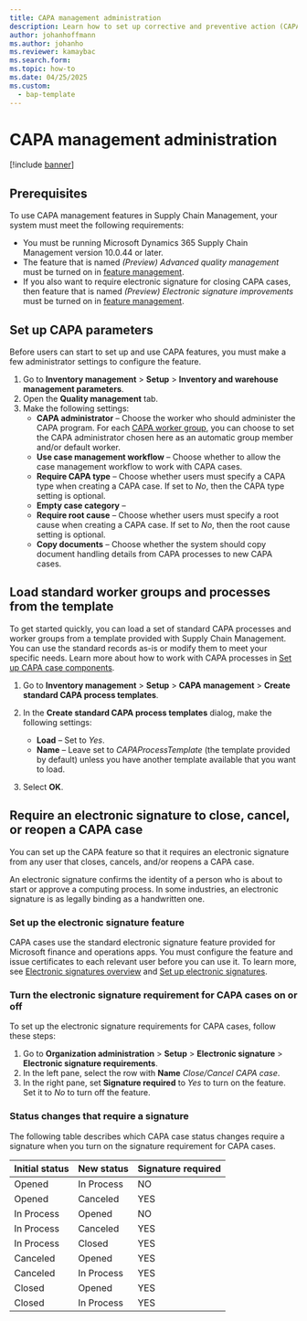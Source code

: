 ```yaml
---
title: CAPA management administration
description: Learn how to set up corrective and preventive action (CAPA) management features in Dynamics 365 Supply Chain Management.
author: johanhoffmann
ms.author: johanho
ms.reviewer: kamaybac
ms.search.form:
ms.topic: how-to
ms.date: 04/25/2025
ms.custom: 
  - bap-template
---
```


# CAPA management administration

[!include [banner](../../includes/banner.md)]

## Prerequisites

To use CAPA management features in Supply Chain Management, your system must meet the following requirements:

- You must be running Microsoft Dynamics 365 Supply Chain Management version 10.0.44 or later.
- The feature that is named *(Preview) Advanced quality management* must be turned on in [feature management](../../fin-ops-core/fin-ops/get-started/feature-management/feature-management-overview.md).
- If you also want to require electronic signature for closing CAPA cases, then feature that is named *(Preview) Electronic signature improvements* must be turned on in [feature management](../../fin-ops-core/fin-ops/get-started/feature-management/feature-management-overview.md).

<!-- KFM: Do we need any of the other new feature? Signatures maybe? -->
<!-- KFM: describe here how to set up Outlook integration? If not, then where? -->

## Set up CAPA parameters

Before users can start to set up and use CAPA features, you must make a few administrator settings to configure the feature.

1. Go to **Inventory management** \> **Setup** \> **Inventory and warehouse management parameters**.
1. Open the **Quality management** tab.
1. Make the following settings:
    - **CAPA administrator** – Choose the worker who should administer the CAPA program. For each [CAPA worker group](capa-set-up-case-components.md), you can choose to set the CAPA administrator chosen here as an automatic group member and/or default worker.<!-- KFM: More info would help. What powers does this user have? Why do we need this? Mention whether this is mandatory to use CAPA. -->
    - **Use case management workflow** – Choose whether to allow the case management workflow to work with CAPA cases. <!-- KFM: More info would help. What does this mean, what effect does it have? -->
    - **Require CAPA type** – Choose whether users must specify a CAPA type when creating a CAPA case. If set to *No*, then the CAPA type setting is optional. <!-- KFM: My guess. Please confirm. -->
    - **Empty case category** – <!-- KFM: description needed. What is this for? Any advice for which value to choose? Mention whether this is mandatory to use CAPA.  -->
    - **Require root cause** – Choose whether users must specify a root cause when creating a CAPA case. If set to *No*, then the root cause setting is optional. <!-- KFM: My guess. Please confirm. -->
    - **Copy documents** – Choose whether the system should copy document handling details from CAPA processes to new CAPA cases. <!-- KFM: If set to *No*, is this still an option? -->

## Load standard worker groups and processes from the template

To get started quickly, you can load a set of standard CAPA processes and worker groups from a template provided with Supply Chain Management. You can use the standard records as-is or modify them to meet your specific needs. Learn more about how to work with CAPA processes in [Set up CAPA case components](capa-set-up-case-components.md).

1. Go to **Inventory management** \> **Setup** \> **CAPA management** \> **Create standard CAPA process templates**.
1. In the **Create standard CAPA process templates** dialog, make the following settings:
    - **Load** – Set to *Yes*.
    - **Name** – Leave set to *CAPAProcessTemplate* (the template provided by default) unless you have another template available that you want to load. <!-- KFM: Confirm this. There are lots of strange options available here, and *CAPAProcessTemplate* isn't actually one of them if you change it; what's going on?-->

1. Select **OK**.

## Require an electronic signature to close, cancel, or reopen a CAPA case

You can set up the CAPA feature so that it requires an electronic signature from any user that closes, cancels, and/or reopens a CAPA case.

An electronic signature confirms the identity of a person who is about to start or approve a computing process. In some industries, an electronic signature is as legally binding as a handwritten one.

### Set up the electronic signature feature

CAPA cases use the standard electronic signature feature provided for Microsoft finance and operations apps. You must configure the feature and issue certificates to each relevant user before you can use it. To learn more, see [Electronic signatures overview](../../fin-ops-core/fin-ops/organization-administration/electronic-signature-overview.md) and [Set up electronic signatures](../../fin-ops-core/fin-ops/organization-administration/tasks/set-up-electronic-signatures.md).

### Turn the electronic signature requirement for CAPA cases on or off

To set up the electronic signature requirements for CAPA cases, follow these steps:

1. Go to **Organization administration** \> **Setup** \> **Electronic signature** \> **Electronic signature requirements**.
1. In the left pane, select the row with **Name** *Close/Cancel CAPA case*.
1. In the right pane, set **Signature required** to *Yes* to turn on the feature. Set it to *No* to turn off the feature.

### Status changes that require a signature

The following table describes which CAPA case status changes require a signature when you turn on the signature requirement for CAPA cases.

| Initial status | New status | Signature required |
|----------------|------------|--------------------|
| Opened         | In Process | NO                 |
| Opened         | Canceled   | YES                |
| In Process     | Opened     | NO                 |
| In Process     | Canceled   | YES                |
| In Process     | Closed     | YES                |
| Canceled       | Opened     | YES                |
| Canceled       | In Process | YES                |
| Closed         | Opened     | YES                |
| Closed         | In Process | YES                |
